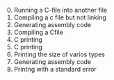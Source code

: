 0. Running a C-file into another file
1. Compiling a c file but not linking
2. Generating assembly code
3. Compiling a Cfile
4. C printing
5. C printing
6. Printing the size of varios types
7. Generating assembly code
8. Printng with a standard error



